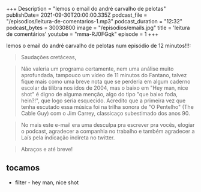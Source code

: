 +++
Description = "lemos o email do andré carvalho de pelotas"
publishDate= 2021-09-30T20:00:00.335Z
podcast_file = "/episodios/leitura-de-comentarios-1.mp3"
podcast_duration = "12:32"
podcast_bytes = 30030800
image = "/episodios/emails.jpg"
title = 'leitura de comentários'
youtube = "mma-RJ0FGqk"
episode = 1
+++

lemos o email do andré carvalho de pelotas num episódio de 12 minutos!!!:

> Saudações cretáceas,

> Não valeria um programa certamente, nem uma análise muito aprofundada,
> tampouco um vídeo de 11 minutos do Fantano, talvez fique mais como uma
> breve nota que se perderia em algum caderno escolar da tilibra nos idos
> de 2004, mas o baixo em "Hey man, nice shot" é digno de alguma menção,
> algo do tipo "que baixo foda, hein?!", que logo seria esquecido.
> Acredito que a primeira vez que tenha escutado essa música foi na trilha
> sonora de "O Pentelho" (The Cable Guy) com o Jim Carrey, classicaço
> subestimado dos anos 90.

> No mais este e-mail era uma desculpa pra escrever pra vocês, elogiar o
> podcast, agradecer a companhia no trabalho e também agradecer a Laís
> pela indicação indireta no twitter.

> Abraços e até breve!


## tocamos
* filter - hey man, nice shot
